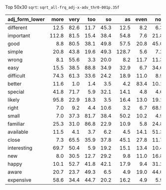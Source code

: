 Top 50x30 `sqrt`: `sqrt_all-frq_adj-x-adv_thr0-001p.35f`

| adj_form_lower   |   more |   very |   too |   so |    as |   even |   not |   really |   quite |   just |   completely |   pretty |   n't |   much |   less |
|:-----------------|-------:|-------:|------:|-----:|------:|-------:|------:|---------:|--------:|-------:|-------------:|---------:|------:|-------:|-------:|
| different        |   12.5 |   82.6 |  11.7 | 45.3 |  12.5 |    8.2 |   6.3 |     24.7 |    59.2 |   17.1 |         96.6 |      9.7 |   3.3 |   25.6 |    3.5 |
| important        |  112.8 |   81.5 |  15.4 | 38.4 |  54.8 |    7.6 |  21.8 |     41.9 |    12.6 |    4.7 |          1.4 |     12.3 |  11.8 |    3.5 |   24.7 |
| good             |    8.8 |   80.5 |  38.1 | 49.8 |  57.5 |   20.8 |  45.0 |     62.0 |    32.9 |   16.9 |          3.6 |     47.6 |  26.9 |    6.3 |    9.5 |
| simple           |   20.8 |   43.8 |  19.6 | 49.3 | 128.7 |    5.6 |   7.2 |     18.5 |    22.4 |    6.4 |          3.6 |     18.5 |   4.2 |    2.2 |    4.1 |
| wrong            |    8.1 |   55.6 |   3.3 | 20.0 |   8.2 |   11.7 |  11.3 |     29.9 |     9.5 |   19.4 |         19.7 |      3.0 |   6.1 |    3.6 |    4.8 |
| easy             |   15.5 |   38.5 |  88.8 | 34.9 |  32.9 |    6.7 |  34.6 |     19.7 |    16.0 |    7.1 |          2.2 |     21.5 |  18.0 |    2.4 |    5.9 |
| difficult        |   74.3 |   61.3 |  33.6 | 24.2 |  18.9 |   11.0 |   8.9 |     19.5 |    24.0 |    8.1 |          2.2 |     10.1 |   5.0 |    2.8 |    8.4 |
| better           |   11.6 |    1.0 |   1.4 |  3.5 |   4.2 |   83.4 |  10.1 |      5.5 |     2.0 |   21.7 |          2.2 |      1.0 |   6.9 |   54.6 |    1.7 |
| special          |   41.8 |   71.7 |   5.9 | 32.1 |  14.1 |    4.8 |   4.6 |     54.1 |    22.0 |    5.6 |          2.8 |     23.2 |   3.0 |    2.0 |    3.7 |
| likely           |   95.8 |   22.9 |  18.3 |  3.5 |  16.4 |   13.0 |  19.1 |      2.8 |     7.6 |    2.6 |          1.4 |      2.8 |  10.8 |    1.7 |   36.6 |
| right            |    7.0 |    9.2 |   4.4 | 10.6 |   3.2 |    6.7 |  68.5 |      5.3 |     7.4 |   27.2 |          4.1 |      2.0 |  66.0 |    2.2 |    2.8 |
| small            |    7.0 |   37.3 |  81.7 | 38.4 |  50.2 |   10.2 |   4.9 |     15.2 |    19.1 |    4.6 |          1.4 |      9.8 |   2.4 |    1.0 |    2.0 |
| familiar         |   25.3 |   31.0 |  86.8 | 22.9 |  10.9 |    5.8 |  24.8 |      6.6 |    14.9 |    4.0 |          4.0 |     12.7 |  13.8 |    3.9 |   12.2 |
| available        |   11.5 |    4.1 |   3.7 |  6.2 |   4.5 |   14.1 |  51.3 |      2.8 |     2.2 |    4.5 |          3.7 |      1.0 |  24.7 |    3.9 |    6.4 |
| close            |    7.3 |   65.5 |  35.9 | 37.8 |  45.1 |   27.8 |  11.7 |     21.8 |    14.4 |    5.5 |          2.2 |     25.9 |   6.2 |    2.8 |    3.7 |
| interesting      |   69.7 |   50.4 |   5.9 | 19.2 |  15.1 |   13.4 |  10.4 |     32.1 |    20.9 |    7.6 |          1.7 |     15.9 |   7.5 |    3.3 |   13.0 |
| new              |    8.0 |   30.5 |  12.7 | 29.2 |   9.8 |   11.0 |  16.8 |     17.4 |    18.0 |   13.3 |         50.2 |     12.6 |   8.4 |    4.9 |    1.7 |
| happy            |   10.1 |   52.7 |  41.8 | 42.1 |  17.9 |    9.4 |  31.2 |     27.2 |    17.8 |   24.7 |          7.1 |     19.3 |  21.1 |    3.3 |    8.8 |
| aware            |   20.7 |   23.7 |  49.3 |  6.5 |   4.9 |   19.0 |  44.0 |      6.3 |     9.8 |    5.4 |          6.9 |      6.6 |  27.5 |   10.8 |    7.9 |
| expensive        |   58.6 |   34.4 |  44.7 | 20.2 |  16.2 |    4.9 |   5.9 |     13.5 |    18.9 |    2.0 |          1.0 |      9.8 |   2.2 |    2.0 |   40.8 |